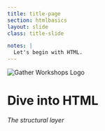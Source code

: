 ```yaml
---
title: title-page
section: htmlbasics
layout: slide
class: title-slide

notes: |
  Let's begin with HTML.
---
```


![Gather Workshops Logo](/Building-the-Web/images/gw_logo.png)

# Dive into HTML

_The structural layer_
